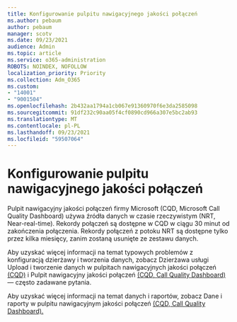 ```yaml
---
title: Konfigurowanie pulpitu nawigacyjnego jakości połączeń
ms.author: pebaum
author: pebaum
manager: scotv
ms.date: 09/23/2021
audience: Admin
ms.topic: article
ms.service: o365-administration
ROBOTS: NOINDEX, NOFOLLOW
localization_priority: Priority
ms.collection: Adm_O365
ms.custom:
- "14001"
- "9001504"
ms.openlocfilehash: 2b432aa1794a1cb067e91360970f6e3da2585098
ms.sourcegitcommit: 91df232c90aa05f4cf0890cd966a307e5bc2ab93
ms.translationtype: MT
ms.contentlocale: pl-PL
ms.lasthandoff: 09/23/2021
ms.locfileid: "59507064"
---
```

# <a name="configuring-the-call-quality-dashboard"></a>Konfigurowanie pulpitu nawigacyjnego jakości połączeń

Pulpit nawigacyjny jakości połączeń firmy Microsoft (CQD, Microsoft Call Quality Dashboard) używa źródła danych w czasie rzeczywistym (NRT, Near-real-time). Rekordy połączeń są dostępne w CQD w ciągu 30 minut od zakończenia połączenia. Rekordy połączeń z potoku NRT są dostępne tylko przez kilka miesięcy, zanim zostaną usunięte ze zestawu danych.

Aby uzyskać więcej informacji na temat typowych problemów z konfiguracją dzierżawy i tworzenia danych, zobacz Dzierżawa usługi Upload i tworzenie danych w pulpitach nawigacyjnych jakości połączeń [(CQD)](https://docs.microsoft.com/microsoftteams/cqd-upload-tenant-building-data) i Pulpit nawigacyjny jakości połączeń [(CQD, Call Quality Dashboard)](https://docs.microsoft.com/microsoftteams/cqd-frequently-asked-questions)— często zadawane pytania.

Aby uzyskać więcej informacji na temat danych i raportów, zobacz Dane i raporty w pulpitu nawigacyjnym jakości połączeń [(CQD, Call Quality Dashboard).](https://docs.microsoft.com/microsoftteams/cqd-data-and-reports)